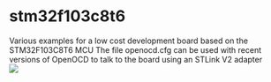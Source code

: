 # stm32f103c8t6
Various examples for a low cost development board based on the STM32F103C8T6 MCU
The file openocd.cfg can be used with recent versions of OpenOCD to talk to the
board using an STLink V2 adapter
<br>
<img src="board.jpeg">
